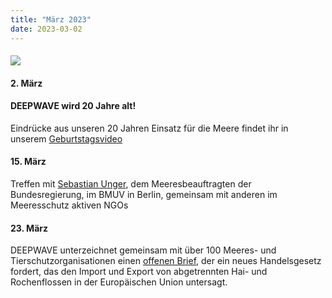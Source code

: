 ```yaml
---
title: "März 2023"
date: 2023-03-02
---
```


#### [![](https://www.deepwave.org/wp-content/uploads/2023/02/Kopie-von-Deepwave_FilmFest_HH__FotoJQuast_471-Kopie-scaled.jpg)](https://www.deepwave.org/wp-content/uploads/2023/02/Kopie-von-Deepwave_FilmFest_HH__FotoJQuast_471-Kopie-scaled.jpg)

#### **2\. März**

#### DEEPWAVE wird 20 Jahre alt!

Eindrücke aus unseren 20 Jahren Einsatz für die Meere findet ihr in unserem [Geburtstagsvideo](https://www.instagram.com/p/CpYMwiEtSvC/)

#### **15\. März**

Treffen mit [Sebastian Unger](https://www.bmuv.de/pressemitteilung/neuer-meeresbeauftragter-der-bundesregierung-nimmt-seine-arbeit-auf), dem Meeresbeauftragten der Bundesregierung, im BMUV in Berlin, gemeinsam mit anderen im Meeresschutz aktiven NGOs

#### **23\. März**

DEEPWAVE unterzeichnet gemeinsam mit über 100 Meeres- und Tierschutzorganisationen einen [offenen Brief](https://www.deepwave.org/handelsverbot-gegen-den-internationalen-flossenhandel/), der ein neues Handelsgesetz fordert, das den Import und Export von abgetrennten Hai- und Rochenflossen in der Europäischen Union untersagt.
